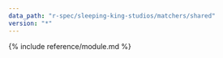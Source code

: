 ```yaml
---
data_path: "r-spec/sleeping-king-studios/matchers/shared"
version: "*"
---
```


{% include reference/module.md %}

